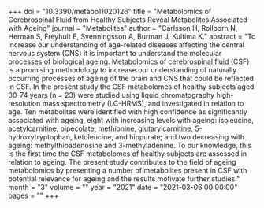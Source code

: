 +++
doi = "10.3390/metabo11020126"
title = "Metabolomics of Cerebrospinal Fluid from Healthy Subjects Reveal Metabolites Associated with Ageing"
journal = "Metabolites"
author = "Carlsson H, Rollborn N, Herman S, Freyhult E, Svenningsson A, Burman J, Kultima K."
abstract = "To increase our understanding of age-related diseases affecting the central nervous system (CNS) it is important to understand the molecular processes of biological ageing. Metabolomics of cerebrospinal fluid (CSF) is a promising methodology to increase our understanding of naturally occurring processes of ageing of the brain and CNS that could be reflected in CSF. In the present study the CSF metabolomes of healthy subjects aged 30-74 years (n = 23) were studied using liquid chromatography high-resolution mass spectrometry (LC-HRMS), and investigated in relation to age. Ten metabolites were identified with high confidence as significantly associated with ageing, eight with increasing levels with ageing: isoleucine, acetylcarnitine, pipecolate, methionine, glutarylcarnitine, 5-hydroxytryptophan, ketoleucine, and hippurate; and two decreasing with ageing: methylthioadenosine and 3-methyladenine. To our knowledge, this is the first time the CSF metabolomes of healthy subjects are assessed in relation to ageing. The present study contributes to the field of ageing metabolomics by presenting a number of metabolites present in CSF with potential relevance for ageing and the results motivate further studies."
month = "3"
volume = ""
year = "2021"
date = "2021-03-06 00:00:00"
pages = ""
+++

